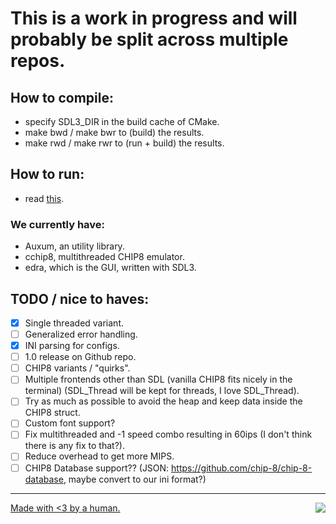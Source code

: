# This is a work in progress and will probably be split across multiple repos.

## How to compile:
- specify SDL3_DIR in the build cache of CMake.
- make bwd / make bwr to (build) the results.
- make rwd / make rwr to (run + build) the results.

## How to run:
- read [this](./roms/README.md).

### We currently have:
- Auxum, an utility library.
- cchip8, multithreaded CHIP8 emulator.
- edra, which is the GUI, written with SDL3.

## TODO / nice to haves:
- [x] Single threaded variant.
- [ ] Generalized error handling.
- [x] INI parsing for configs.
- [ ] 1.0 release on Github repo.
- [ ] CHIP8 variants / "quirks".
- [ ] Multiple frontends other than SDL (vanilla CHIP8 fits nicely in the terminal) (SDL_Thread will be kept for threads, I love SDL_Thread).
- [ ] Try as much as possible to avoid the heap and keep data inside the CHIP8 struct.
- [ ] Custom font support?
- [ ] Fix multithreaded and -1 speed combo resulting in 60ips (I don't think there is any fix to that?).
- [ ] Reduce overhead to get more MIPS.
- [ ] CHIP8 Database support?? (JSON: https://github.com/chip-8/chip-8-database, maybe convert to our ini format?)

---

<a href="https://brainmade.org/">
    Made with <3 by a human.
    <img src="https://brainmade.org/88x31-light.png" align="right">
</a>